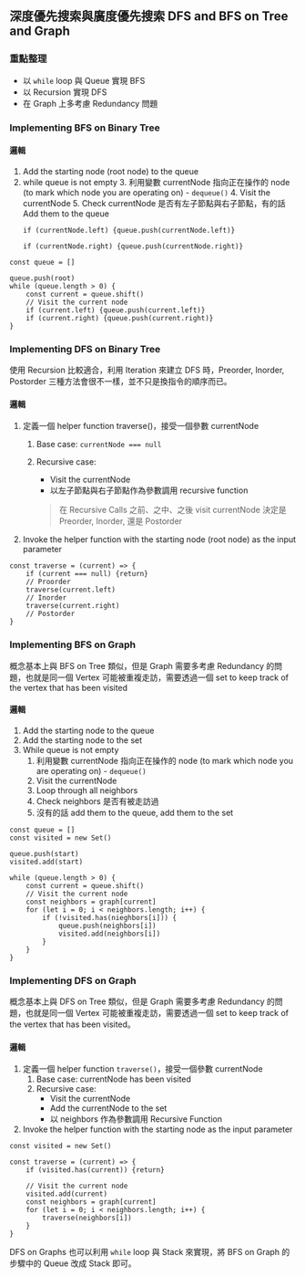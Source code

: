 ## 深度優先搜索與廣度優先搜索 DFS and BFS on Tree and Graph

### 重點整理

* 以 `while` loop 與 Queue 實現 BFS
* 以 Recursion 實現 DFS
* 在 Graph 上多考慮 Redundancy 問題

### Implementing BFS on Binary Tree

#### 邏輯

1. Add the starting node (root node) to the queue
2. while queue is not empty
	3. 利用變數 currentNode 指向正在操作的 node (to mark which node you are operating on) - `dequeue()`
	4. Visit the currentNode
	5. Check currentNode 是否有左子節點與右子節點，有的話 Add them to the queue
	```
	if (currentNode.left) {queue.push(currentNode.left)} 
	```
	```         
	if (currentNode.right) {queue.push(currentNode.right)}
	```
	
```
const queue = []
	
queue.push(root)
while (queue.length > 0) {
	const current = queue.shift()
	// Visit the current node
	if (current.left) {queue.push(current.left)}
	if (current.right) {queue.push(current.right)}
}
```

### Implementing DFS on Binary Tree

使用 Recursion 比較適合，利用 Iteration 來建立 DFS 時，Preorder, Inorder, Postorder 三種方法會很不一樣，並不只是換指令的順序而已。

#### 邏輯

1. 定義一個 helper function traverse()，接受一個參數 currentNode
	1. Base case: `currentNode === null`
	2. Recursive case:
		* Visit the currentNode 
		* 以左子節點與右子節點作為參數調用 recursive function     
		     
		> 在 Recursive Calls 之前、之中、之後 visit currentNode 決定是 Preorder, Inorder, 還是 Postorder 
2. Invoke the helper function with the starting node (root node) as the input parameter

```
const traverse = (current) => {
	if (current === null) {return}
	// Proorder
	traverse(current.left)
	// Inorder
	traverse(current.right)
	// Postorder
}
```

### Implementing BFS on Graph

概念基本上與 BFS on Tree 類似，但是 Graph 需要多考慮 Redundancy 的問題，也就是同一個 Vertex 可能被重複走訪，需要透過一個 set to keep track of the vertex that has been visited

#### 邏輯

1. Add the starting node to the queue
2. Add the starting node to the set
3. While queue is not empty
	1. 利用變數 currentNode 指向正在操作的 node (to mark which node you are operating on) - `dequeue()`
	2. Visit the currentNode
	3. Loop through all neighbors
	4. Check neighbors 是否有被走訪過
	5. 沒有的話 add them to the queue, add them to the set

```
const queue = []
const visited = new Set()
	
queue.push(start)
visited.add(start)

while (queue.length > 0) {
	const current = queue.shift()
	// Visit the current node
	const neighbors = graph[current]
	for (let i = 0; i < neighbors.length; i++) {
		if (!visited.has(nieghbors[i])) {
			queue.push(neighbors[i])
			visited.add(neighbors[i])
		}
	}	
}
```

### Implementing DFS on Graph

概念基本上與 DFS on Tree 類似，但是 Graph 需要多考慮 Redundancy 的問題，也就是同一個 Vertex 可能被重複走訪，需要透過一個 set to keep track of the vertex that has been visited。

#### 邏輯

1. 定義一個 helper function `traverse()`，接受一個參數 currentNode
	1. Base case: currentNode has been visited
	2. Recursive case:
		* Visit the currentNode
		* Add the currentNode to the set
		* 以 neighbors 作為參數調用 Recursive Function 	 
2. Invoke the helper function with the starting node as the input parameter

```
const visited = new Set()

const traverse = (current) => {
	if (visited.has(current)) {return}
	
	// Visit the current node
	visited.add(current)
	const neighbors = graph[current]
	for (let i = 0; i < neighbors.length; i++) {
		traverse(neighbors[i])
	}
}
```

DFS on Graphs 也可以利用 `while` loop 與 Stack 來實現，將 BFS on Graph 的步驟中的 Queue 改成 Stack 即可。